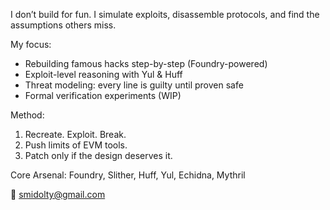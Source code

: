 I don’t build for fun. I simulate exploits, disassemble protocols, and find the assumptions others miss.

My focus:
- Rebuilding famous hacks step-by-step (Foundry-powered)
- Exploit-level reasoning with Yul & Huff
- Threat modeling: every line is guilty until proven safe
- Formal verification experiments (WIP)

Method:
1. Recreate. Exploit. Break.
2. Push limits of EVM tools.
3. Patch only if the design deserves it.

Core Arsenal: Foundry, Slither, Huff, Yul, Echidna, Mythril

📩 smidolty@gmail.com
